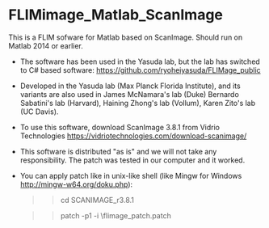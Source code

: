 # FLIMimage_Matlab_ScanImage
This is a FLIM sofware for Matlab based on ScanImage.
Should run on Matlab 2014 or earlier. 

* The software has been used in the Yasuda lab, but the lab has switched to C# based software: 
https://github.com/ryoheiyasuda/FLIMage_public

* Developed in the Yasuda lab (Max Planck Florida Institute), 
and its variants are also used in James McNamara's lab (Duke) Bernardo Sabatini's lab (Harvard), Haining Zhong's lab (Vollum), 
Karen Zito's lab (UC Davis).

* To use this software, download ScanImage 3.8.1 from Vidrio Technologies 
https://vidriotechnologies.com/download-scanimage/

* This software is distributed "as is" and we will not take any responsibility. The patch was tested in our computer and it worked. 

* You can apply patch like in unix-like shell (like Mingw for Windows http://mingw-w64.org/doku.php): 

  >> cd SCANIMAGE_r3.8.1

  >> patch -p1 -i <PATH>\flimage_patch.patch
